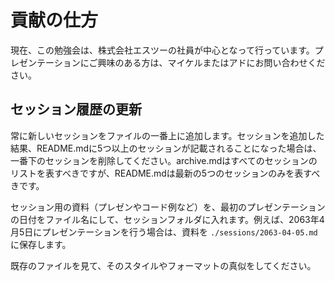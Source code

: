 # 貢献の仕方

現在、この勉強会は、株式会社エスツーの社員が中心となって行っています。プレゼンテーションにご興味のある方は、マイケルまたはアドにお問い合わせください。

## セッション履歴の更新 

常に新しいセッションをファイルの一番上に追加します。セッションを追加した結果、README.mdに5つ以上のセッションが記載されることになった場合は、一番下のセッションを削除してください。archive.mdはすべてのセッションのリストを表すべきですが、README.mdは最新の5つのセッションのみを表すべきです。

セッション用の資料（プレゼンやコード例など）を、最初のプレゼンテーションの日付をファイル名にして、セッションフォルダに入れます。例えば、2063年4月5日にプレゼンテーションを行う場合は、資料を `./sessions/2063-04-05.md` に保存します。

既存のファイルを見て、そのスタイルやフォーマットの真似をしてください。
